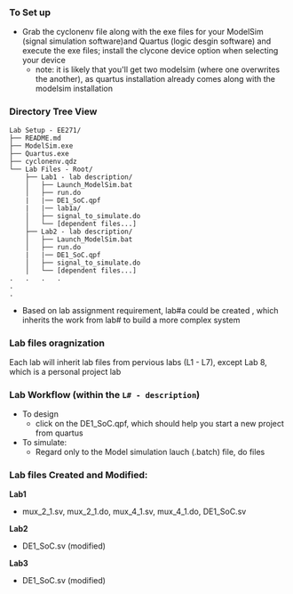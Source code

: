 ### To Set up
- Grab the cyclonenv file along with the exe files for your ModelSim (signal simulation software)and Quartus (logic desgin software) 
and execute the exe files; install the clycone device option when selecting your device
    - note: it is likely that you'll get two modelsim (where one overwrites the another), as quartus installation already comes along with the modelsim installation

### Directory Tree View
```
Lab Setup - EE271/
├── README.md
├── ModelSim.exe
├── Quartus.exe
├── cyclonenv.qdz
└── Lab Files - Root/
    ├── Lab1 - lab description/
    │   ├── Launch_ModelSim.bat
    │   ├── run.do
    |   |── DE1_SoC.qpf
    |   |── lab1a/
    │   ├── signal_to_simulate.do
    │   └── [dependent files...]
    ├── Lab2 - lab description/
    │   ├── Launch_ModelSim.bat
    │   ├── run.do
    |   |── DE1_SoC.qpf
    │   ├── signal_to_simulate.do
    │   └── [dependent files...]
.   .   .   .
.
.
```
- Based on lab assignment requirement, lab#a could be created , which inherits the work from lab# to build a more complex system

### Lab files oragnization
Each lab will inherit lab files from pervious labs (L1 - L7), except Lab 8, which is a personal project lab

### Lab Workflow (within the `L# - description`)
- To design 
    - click on the DE1_SoC.qpf, which should help you start a new project from quartus
- To simulate:
    - Regard only to the Model simulation lauch (.batch) file, do files


### Lab files Created and Modified:
**Lab1**
- mux_2_1.sv, mux_2_1.do, mux_4_1.sv, mux_4_1.do, DE1_SoC.sv

**Lab2**
- DE1_SoC.sv (modified)

**Lab3**
- DE1_SoC.sv (modified)